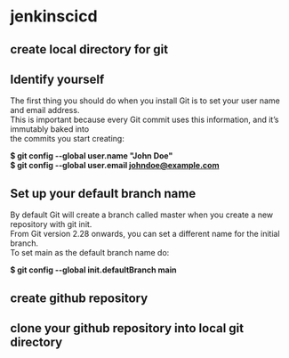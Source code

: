 # jenkinscicd
## create local directory for git
## Identify yourself

The first thing you should do when you install Git is to set your user name and email address.<br> This is important because every Git commit uses this information, and it’s immutably baked into <br> the commits you start creating:<br>

**$ git config --global user.name "John Doe"**<br>
**$ git config --global user.email johndoe@example.com**<br>

## Set up your default branch name
By default Git will create a branch called master when you create a new repository with git init. <br> From Git version 2.28 onwards, you can set a different name for the initial branch.<br>
To set main as the default branch name do:<br>

**$ git config --global init.defaultBranch main** <br>

## create github repository
## clone your github repository into local git directory